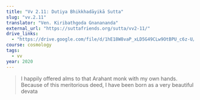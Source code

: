 ```yaml
---
title: "Vv 2.11: Dutiya Bhikkhadāyikā Sutta"
slug: "vv.2.11"
translator: "Ven. Kiribathgoda Gnanananda"
external_url: "https://suttafriends.org/sutta/vv2-11/"
drive_links:
  - "https://drive.google.com/file/d/1hE18W8vaP_xLD5G49CLw9OtBPU_c6z-U/view?usp=drivesdk"
course: cosmology
tags:
  - vv
year: 2020
---
```


> I happily offered alms to that Arahant monk with my own hands. Because of this meritorious deed, I have been born as a very beautiful devata
